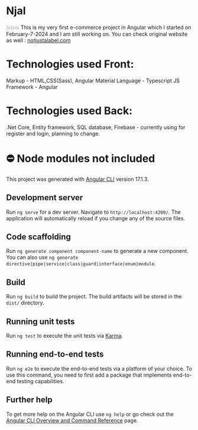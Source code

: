 # Njal

💥💥💥 This is my very first e-commerce project in Angular which I started on February-7-2024 and I am still working on. You can check original website as well : [notjustalabel.com](https://www.notjustalabel.com/)

# Technologies used Front:
Markup - HTML,CSS(Sass), Angular Material
Language - Typescript
JS Framework - Angular

 # Technologies used Back:
 .Net Core,
 Entity framework,
 SQL database,
 Firebase - currently using for register and login, planning to change.

# ⛔ Node modules not included

This project was generated with [Angular CLI](https://github.com/angular/angular-cli) version 17.1.3.

## Development server

Run `ng serve` for a dev server. Navigate to `http://localhost:4200/`. The application will automatically reload if you change any of the source files.

## Code scaffolding

Run `ng generate component component-name` to generate a new component. You can also use `ng generate directive|pipe|service|class|guard|interface|enum|module`.

## Build

Run `ng build` to build the project. The build artifacts will be stored in the `dist/` directory.

## Running unit tests

Run `ng test` to execute the unit tests via [Karma](https://karma-runner.github.io).

## Running end-to-end tests

Run `ng e2e` to execute the end-to-end tests via a platform of your choice. To use this command, you need to first add a package that implements end-to-end testing capabilities.

## Further help

To get more help on the Angular CLI use `ng help` or go check out the [Angular CLI Overview and Command Reference](https://angular.io/cli) page.
